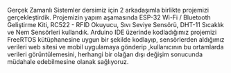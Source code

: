 Gerçek Zamanlı Sistemler dersimiz için 2 arkadaşımla birlikte projemizi gerçekleştirdik. Projemizin yapım aşamasında ESP-32 Wi-Fi / Bluetooth Geliştirme Kiti, 
RC522 - RFID Okuyucu, Sıvı Seviye Sensörü, DHT-11 Sıcaklık ve Nem Sensörleri kullandık. Arduino IDE üzerinde kodladığımız projemizi FreeRTOS kütüphanesine
uygun bir şekilde kodlayıp, sensörlerden aldığımız verileri web sitesi ve mobil uygulamaya gönderip ,kullanıcının bu ortamlarda verileri görüntülemesini, 
herhangi bir olağan dışı değişim sonucunda müdahale edebilmesine olanak sağlıyoruz.
